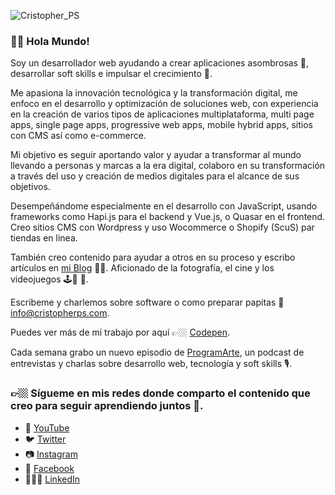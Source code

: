 ![Cristopher_PS](https://cristopherps.com/wp-content/uploads/2020/08/bannerGithub-1.png)

### 🤘🏼 Hola Mundo! 

Soy un desarrollador web ayudando a crear aplicaciones asombrosas 🤩, desarrollar soft skills e impulsar el crecimiento 🚀.

Me apasiona la innovación tecnológica y la transformación digital, me enfoco en el desarrollo y optimización de soluciones web, con experiencia en la creación de varios tipos de aplicaciones multiplataforma, multi page apps, single page apps, progressive web apps, mobile hybrid apps, sitios con CMS así como e-commerce.

Mi objetivo es seguir aportando valor y ayudar a transformar al mundo llevando a personas y marcas a la era digital, colaboro en su transformación a través del uso y creación de medios digitales para el alcance de sus objetivos.

Desempeñándome especialmente en el desarrollo con JavaScript, usando frameworks como Hapi.js para el backend y Vue.js, o Quasar en el frontend. Creo sitios CMS con Wordpress y uso Wocommerce o Shopify (ScuS) par tiendas en linea.

También creo contenido para ayudar a otros en su proceso y escribo artículos en [mi Blog](https://cristopherps.com/blog) ✍🏼. Aficionado de la fotografía, el cine y los videojuegos 🕹📸 🎥.

Escribeme y charlemos sobre software o como preparar papitas 📩 info@cristopherps.com.

Puedes ver más de mi trabajo por aquí 👉🏼 [Codepen](https://codepen.io/ps_cristopher).

Cada semana grabo un nuevo episodio de [ProgramArte](https://cristopherps.com/programarte-podcast), un podcast de entrevistas y charlas sobre desarrollo web, tecnología y soft skills 🎙.

### 👉🏼 Sígueme en mis redes donde comparto el contenido que creo para seguir aprendiendo juntos 🚀.

- 🔴 [YouTube](https://www.youtube.com/c/CristopherPS) 
- 🐦 [Twitter](https://twitter.com/ps_cristopher)
- 📷 [Instagram](https://www.instagram.com/ps_cristopher)
- 📱 [Facebook](https://www.facebook.com/ps.cristopher) 
- 👨🏻‍💻 [LinkedIn](https://www.linkedin.com/in/ps-cristopher)


